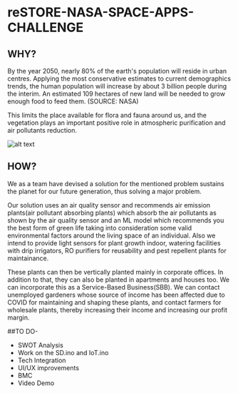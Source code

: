 # reSTORE-NASA-SPACE-APPS-CHALLENGE

## WHY?
By the year 2050, nearly 80% of the earth's population will reside in urban centres. Applying the most conservative estimates to current demographics trends, the human population will increase by about 3 billion people during the interim. An estimated 109 hectares of new land will be needed to grow enough food to feed them.  (SOURCE: NASA)

This limits the place available for flora and fauna around us, and the vegetation plays an important positive role in atmospheric purification and air pollutants reduction.

![alt text](https://cdn.discordapp.com/attachments/760089933784023040/761625346860122125/Empathy_Map.jpg)

## HOW?
We as a team have devised a solution for the mentioned problem sustains the planet for our future generation, thus solving a major problem.

Our solution uses an air quality sensor and recommends air emission plants(air pollutant absorbing plants) which absorb the air pollutants as shown by the air quality sensor and an ML model which recommends you the best form of green life taking into consideration some valid environmental factors around the living space of an individual. Also we intend to provide light sensors for plant growth indoor, watering facilities with drip irrigators, RO purifiers for reusability and pest repellent plants for maintainance. 

These plants can then be vertically planted mainly in corporate offices. In addition to that, they can also be planted in apartments and houses too. We can incorporate this as a Service-Based Business(SBB). We can contact unemployed gardeners whose source of income has been affected due to COVID for maintaining and shaping these plants, and contact farmers for wholesale plants, thereby increasing their income and increasing our profit margin.

##TO DO-
<ul>
  <li>SWOT Analysis</li>
  <li>Work on the SD.ino and IoT.ino</li>
  <li>Tech Integration</li>
  <li>UI/UX improvements</li>
  <li>BMC</li>
  <li>Video Demo</li>
</ul>
  
